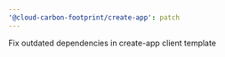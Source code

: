```yaml
---
'@cloud-carbon-footprint/create-app': patch
---
```


Fix outdated dependencies in create-app client template
